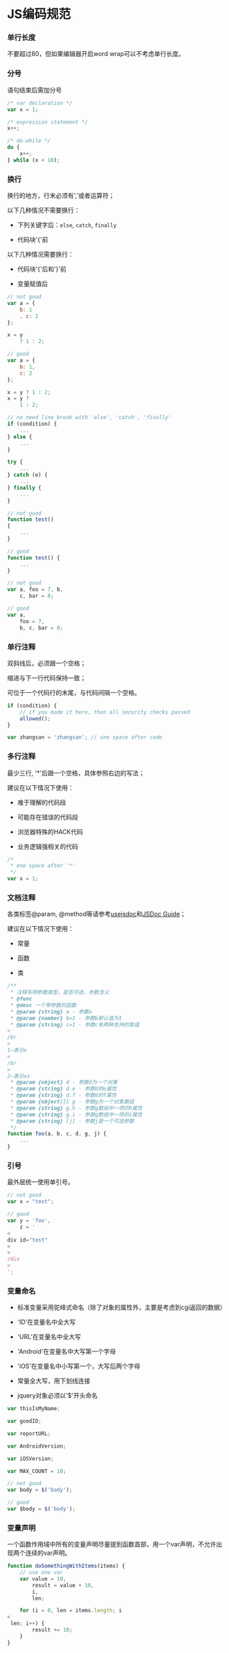 # JS编码规范

### 单行长度

不要超过80，但如果编辑器开启word wrap可以不考虑单行长度。

### 分号

语句结束后需加分号

```js
/* var declaration */
var x = 1;

/* expression statement */
x++;

/* do-while */
do {
    x++;
} while (x < 10);
```

### 换行

换行的地方，行末必须有','或者运算符；

以下几种情况不需要换行：

* 下列关键字后：`else`, `catch`, `finally`

* 代码块'{'前

以下几种情况需要换行：

* 代码块'{'后和'}'前

* 变量赋值后

```js
// not good
var a = {
    b: 1
    , c: 2
};

x = y
    ? 1 : 2;

// good
var a = {
    b: 1,
    c: 2
};

x = y ? 1 : 2;
x = y ?
    1 : 2;

// no need line break with 'else', 'catch', 'finally'
if (condition) {
    ...
} else {
    ...
}

try {
    ...
} catch (e) {
    ...
} finally {
    ...
}

// not good
function test()
{
    ...
}

// good
function test() {
    ...
}

// not good
var a, foo = 7, b,
    c, bar = 8;

// good
var a,
    foo = 7,
    b, c, bar = 8;
```

### 单行注释

双斜线后，必须跟一个空格；

缩进与下一行代码保持一致；

可位于一个代码行的末尾，与代码间隔一个空格。

```js
if (condition) {
    // if you made it here, then all security checks passed
    allowed();
}

var zhangsan = 'zhangsan'; // one space after code
```

### 多行注释

最少三行, '\*'后跟一个空格，具体参照右边的写法；

建议在以下情况下使用：

* 难于理解的代码段

* 可能存在错误的代码段

* 浏览器特殊的HACK代码

* 业务逻辑强相关的代码

```js
/*
 * one space after '*'
 */
var x = 1;
```

### 文档注释

各类标签@param, @method等请参考[usejsdoc](http://usejsdoc.org/)和[JSDoc Guide](http://yuri4ever.github.io/jsdoc/)；

建议在以下情况下使用：

* 常量

* 函数

* 类

```js
/**
 * 注释写明参数类型，是否可选，参数含义
 * @func
 * @desc 一个带参数的函数
 * @param {string} a - 参数a
 * @param {number} b=1 - 参数b默认值为1
 * @param {string} c=1 - 参数c有两种支持的取值
<
/br
>
1—表示x
<
/br
>
2—表示xx
 * @param {object} d - 参数d为一个对象
 * @param {string} d.e - 参数d的e属性
 * @param {string} d.f - 参数d的f属性
 * @param {object[]} g - 参数g为一个对象数组
 * @param {string} g.h - 参数g数组中一项的h属性
 * @param {string} g.i - 参数g数组中一项的i属性
 * @param {string} [j] - 参数j是一个可选参数
 */
function foo(a, b, c, d, g, j) {
    ...
}
```

### 引号

最外层统一使用单引号。

```js
// not good
var x = "test";

// good
var y = 'foo',
    z = '
<
div id="test"
>
<
/div
>
';
```

### 变量命名

* 标准变量采用驼峰式命名（除了对象的属性外，主要是考虑到cgi返回的数据）

* 'ID'在变量名中全大写

* 'URL'在变量名中全大写

* 'Android'在变量名中大写第一个字母

* 'iOS'在变量名中小写第一个，大写后两个字母

* 常量全大写，用下划线连接

* jquery对象必须以'$'开头命名

```js
var thisIsMyName;

var goodID;

var reportURL;

var AndroidVersion;

var iOSVersion;

var MAX_COUNT = 10;

// not good
var body = $('body');

// good
var $body = $('body');
```

### 变量声明

一个函数作用域中所有的变量声明尽量提到函数首部，用一个var声明，不允许出现两个连续的var声明。

```js
function doSomethingWithItems(items) {
    // use one var
    var value = 10,
        result = value + 10,
        i,
        len;

    for (i = 0, len = items.length; i 
<
 len; i++) {
        result += 10;
    }
}
```



